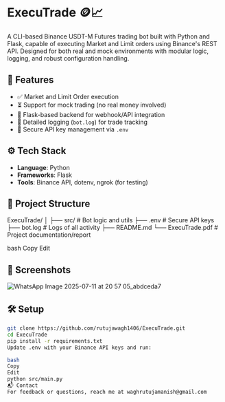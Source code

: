 # ExecuTrade 🪙📈
A CLI-based Binance USDT-M Futures trading bot built with Python and Flask, capable of executing Market and Limit orders using Binance's REST API. Designed for both real and mock environments with modular logic, logging, and robust configuration handling.

## 🚀 Features
- ✅ Market and Limit Order execution
- ⏳ Support for mock trading (no real money involved)
- 📡 Flask-based backend for webhook/API integration
- 📘 Detailed logging (`bot.log`) for trade tracking
- 🔐 Secure API key management via `.env`

## ⚙️ Tech Stack
- **Language**: Python
- **Frameworks**: Flask
- **Tools**: Binance API, dotenv, ngrok (for testing)

## 📁 Project Structure
ExecuTrade/
│
├── src/ # Bot logic and utils
├── .env # Secure API keys
├── bot.log # Logs of all activity
├── README.md
└── ExecuTrade.pdf # Project documentation/report

bash
Copy
Edit

## 📸 Screenshots
![WhatsApp Image 2025-07-11 at 20 57 05_abdceda7](https://github.com/user-attachments/assets/a86eb3e7-b7be-4c93-a8b5-39675126f75b)


## 🛠️ Setup
```bash
git clone https://github.com/rutujawagh1406/ExecuTrade.git
cd ExecuTrade
pip install -r requirements.txt
Update .env with your Binance API keys and run:

bash
Copy
Edit
python src/main.py
📬 Contact
For feedback or questions, reach me at waghrutujamanish@gmail.com
